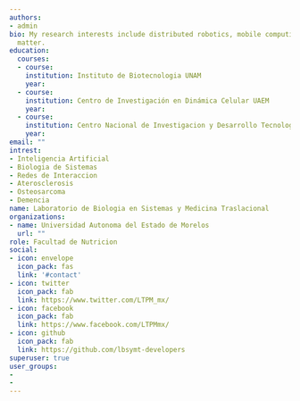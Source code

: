 ```yaml
---
authors:
- admin
bio: My research interests include distributed robotics, mobile computing and programmable
  matter.
education:
  courses:
  - course: 
    institution: Instituto de Biotecnologia UNAM
    year: 
  - course: 
    institution: Centro de Investigación en Dinámica Celular UAEM
    year: 
  - course: 
    institution: Centro Nacional de Investigacion y Desarrollo Tecnologico TecNM
    year: 
email: ""
intrest:
- Inteligencia Artificial
- Biologia de Sistemas
- Redes de Interaccion
- Aterosclerosis
- Osteosarcoma
- Demencia
name: Laboratorio de Biologia en Sistemas y Medicina Traslacional
organizations:
- name: Universidad Autonoma del Estado de Morelos
  url: ""
role: Facultad de Nutricion
social:
- icon: envelope
  icon_pack: fas
  link: '#contact'
- icon: twitter
  icon_pack: fab
  link: https://www.twitter.com/LTPM_mx/
- icon: facebook
  icon_pack: fab
  link: https://www.facebook.com/LTPMmx/
- icon: github
  icon_pack: fab
  link: https://github.com/lbsymt-developers
superuser: true
user_groups:
- 
- 
---
```


